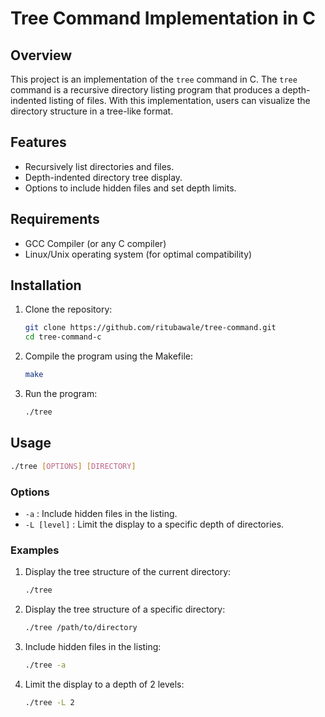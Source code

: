 # Tree Command Implementation in C

## Overview

This project is an implementation of the `tree` command in C. The `tree` command is a recursive directory listing program that produces a depth-indented listing of files. With this implementation, users can visualize the directory structure in a tree-like format.

## Features

- Recursively list directories and files.
- Depth-indented directory tree display.
- Options to include hidden files and set depth limits.

## Requirements

- GCC Compiler (or any C compiler)
- Linux/Unix operating system (for optimal compatibility)

## Installation

1. Clone the repository:
    ```bash
    git clone https://github.com/ritubawale/tree-command.git
    cd tree-command-c
    ```

2. Compile the program using the Makefile:
    ```bash
    make
    ```

3. Run the program:
    ```bash
    ./tree
    ```

## Usage

```bash
./tree [OPTIONS] [DIRECTORY]
```

### Options

- `-a` : Include hidden files in the listing.
- `-L [level]` : Limit the display to a specific depth of directories.

### Examples

1. Display the tree structure of the current directory:
    ```bash
    ./tree
    ```

2. Display the tree structure of a specific directory:
    ```bash
    ./tree /path/to/directory
    ```

3. Include hidden files in the listing:
    ```bash
    ./tree -a
    ```

4. Limit the display to a depth of 2 levels:
    ```bash
    ./tree -L 2
    ```


